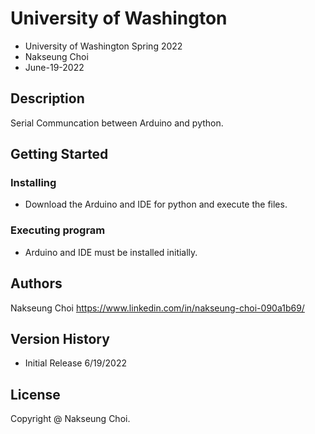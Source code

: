 # University of Washington

* University of Washington Spring 2022 
* Nakseung Choi 
* June-19-2022

## Description

Serial Communcation between Arduino and python.

## Getting Started

### Installing

* Download the Arduino and IDE for python and execute the files.

### Executing program

* Arduino and IDE must be installed initially.

## Authors

Nakseung Choi
https://www.linkedin.com/in/nakseung-choi-090a1b69/

## Version History

* Initial Release 6/19/2022

## License

Copyright @ Nakseung Choi.
